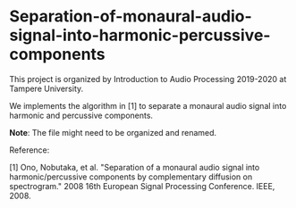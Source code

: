 # Separation-of-monaural-audio-signal-into-harmonic-percussive-components

This project is organized by Introduction to Audio Processing 2019-2020 at Tampere University.

We implements the algorithm in [1] to separate a monaural audio signal into harmonic and percussive components.

**Note**: The file might need to be organized and renamed.

Reference:

[1] Ono, Nobutaka, et al. "Separation of a monaural audio signal into harmonic/percussive components by complementary diffusion on spectrogram." 2008 16th European Signal Processing Conference. IEEE, 2008.
